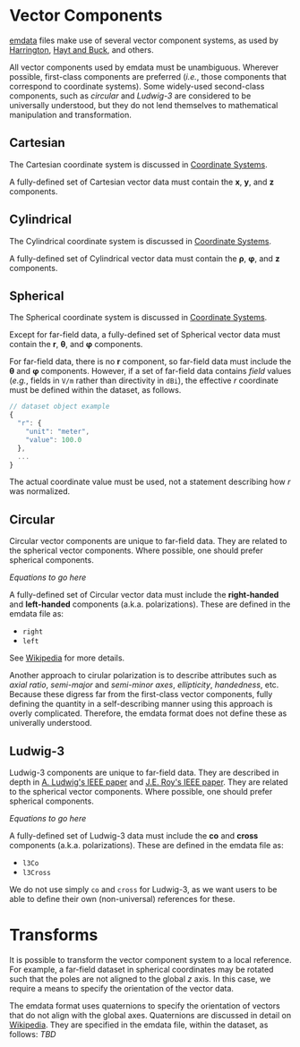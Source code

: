 # Vector Components
[emdata][1] files make use of several vector component systems, as used by [Harrington][2], [Hayt and Buck][3], and others.

All vector components used by emdata must be unambiguous. Wherever possible, first-class components are preferred (_i.e._, those components that correspond to coordinate systems). Some widely-used second-class components, such as _circular_ and _Ludwig-3_ are considered to be universally understood, but they do not lend themselves to mathematical manipulation and transformation.

## Cartesian
The Cartesian coordinate system is discussed in [Coordinate Systems][4].

A fully-defined set of Cartesian vector data must contain the **x**, **y**, and **z** components.

## Cylindrical
The Cylindrical coordinate system is discussed in [Coordinate Systems][4].

A fully-defined set of Cylindrical vector data must contain the **ρ**, **φ**, and **z** components.

## Spherical
The Spherical coordinate system is discussed in [Coordinate Systems][4].

Except for far-field data, a fully-defined set of Spherical vector data must contain the **r**, **θ**, and **φ** components.

For far-field data, there is no **r** component, so far-field data must include the **θ** and **φ** components. However, if a set of far-field data contains _field_ values (_e.g._, fields in `V/m` rather than directivity in `dBi`), the effective _r_ coordinate must be defined within the dataset, as follows.

```javascript
// dataset object example
{
  "r": {
    "unit": "meter",
    "value": 100.0
  },
  ...
}
```

The actual coordinate value must be used, not a statement describing how _r_ was normalized.

## Circular
Circular vector components are unique to far-field data. They are related to the spherical vector components. Where possible, one should prefer spherical components.

_Equations to go here_

A fully-defined set of Circular vector data must include the **right-handed** and **left-handed** components (a.k.a. polarizations). These are defined in the emdata file as:
* `right`
* `left`

See [Wikipedia][6] for more details.

Another approach to cirular polarization is to describe attributes such as _axial ratio_, _semi-major_ and _semi-minor axes_, _ellipticity_, _handedness_, etc. Because these digress far from the first-class vector components, fully defining the quantity in a self-describing manner using this approach is overly complicated. Therefore, the emdata format does not define these as univerally understood.

## Ludwig-3
Ludwig-3 components are unique to far-field data. They are described in depth in [A. Ludwig's IEEE paper][7] and [J.E. Roy's IEEE paper][8]. They are related to the spherical vector components. Where possible, one should prefer spherical components.

_Equations to go here_

A fully-defined set of Ludwig-3 data must include the **co** and **cross** components  (a.k.a. polarizations). These are defined in the emdata file as:
* `l3Co`
* `l3Cross`

We do not use simply `co` and `cross` for Ludwig-3, as we want users to be able to define their own (non-universal) references for these.

# Transforms
It is possible to transform the vector component system to a local reference. For example, a far-field dataset in spherical coordinates may be rotated such that the poles are not aligned to the global _z_ axis. In this case, we require a means to specify the orientation of the vector data.

The emdata format uses quaternions to specify the orientation of vectors that do not align with the global axes. Quaternions are discussed in detail on [Wikipedia][11]. They are specified in the emdata file, within the dataset, as follows:
_TBD_


[1]:https://github.com/finitemobius/emdata
[2]:https://www.amazon.com/Time-Harmonic-Electromagnetic-Fields-Roger-Harrington/dp/047120806X
[3]:https://www.amazon.com/Engineering-Electromagnetics-William-Hayt/dp/0073380660
[4]:coordinate_systems.md
[5]:phasors.md
[6]:https://en.wikipedia.org/wiki/Circular_polarization
[7]:http://ieeexplore.ieee.org/document/1140406/
[8]:http://ieeexplore.ieee.org/document/931162/
[11]:https://en.wikipedia.org/wiki/Quaternion